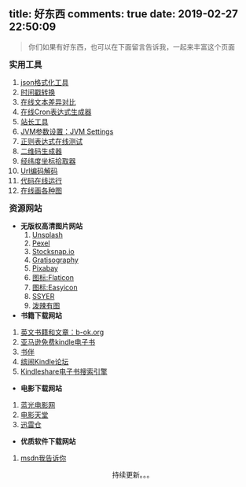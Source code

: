 title: 好东西
comments: true
date: 2019-02-27 22:50:09
---
<!-- HTML方式: 直接在 Markdown 文件中编写 HTML 来调用 -->
<blockquote class="blockquote-center">你们如果有好东西，也可以在下面留言告诉我，一起来丰富这个页面</blockquote>

<big>**实用工具**</big>
1. [json格式化工具](http://www.kjson.com/)
2. [时间戳转换](http://tools.sharejs.com/unixtime.html)
3. [在线文本差异对比](http://www.jq22.com/textDifference)
4. [在线Cron表达式生成器](http://cron.qqe2.com/)
5. [站长工具](http://tool.chinaz.com/)
6. [JVM参数设置：JVM Settings](http://jvmmemory.com/)
7. [正则表达式在线测试](http://tool.chinaz.com/tools/regexgenerate)
8. [二维码生成器](https://cli.im/)
9. [经纬度坐标拾取器](http://api.map.baidu.com/lbsapi/getpoint/index.html)
10. [Url编码解码](https://meyerweb.com/eric/tools/dencoder/)
11. [代码在线运行](https://tool.lu/coderunner/)
12. [在线画各种图](http://haha98k.com/)

<big>**资源网站**</big>
- **无版权高清图片网站**
    1. [Unsplash](https://unsplash.com/)
    2. [Pexel](https://www.pexels.com/)
    3. [Stocksnap.io](https://stocksnap.io/)
    4. [Gratisography](https://gratisography.com/)
    5. [Pixabay](https://pixabay.com/)
    6. [图标:Flaticon](https://www.flaticon.com/)
    7. [图标:Easyicon](https://www.easyicon.net/)
    8. [SSYER](https://www.ssyer.com/home)
    9. [泼辣有图](http://www.polayoutu.com/collections)
- **书籍下载网站**
1. [英文书籍和文章：b-ok.org](https://b-ok.org/)
2. [亚马逊免费kindle电子书](https://www.amazon.cn/b?ie=UTF8&node=116175071)
3. [书伴](https://bookfere.com/)
4. [缤闹Kindle论坛](http://www.binnao.com/)
5. [Kindleshare电子书搜索引擎](https://sk.kindleshare.cn/)
- **电影下载网站**
1. [蓝光电影网](https://www.1080.cn/)
2. [电影天堂](https://www.dytt8.net/)
3. [迅雷仓](https://www.xunleicang.com/)
- **优质软件下载网站**
1. [msdn我告诉你](https://msdn.itellyou.cn/)
<center>持续更新。。。<center>